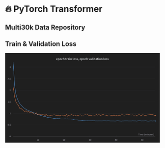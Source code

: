 # :fire: PyTorch Transformer



## Multi30k Data Repository

## Train & Validation Loss

<img src = "images/loss.png" width="600">